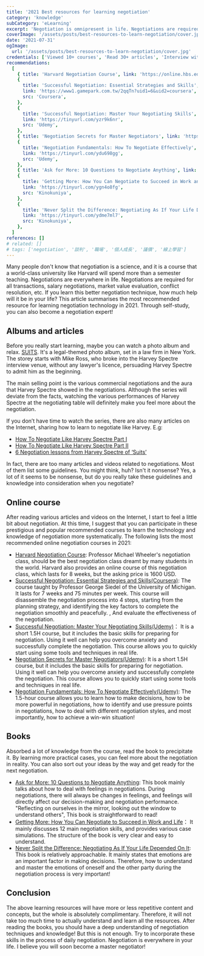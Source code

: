 ```yaml
---
title: '2021 Best resources for learning negotiation'
category: 'knowledge'
subCategory: 'eLearning'
excerpt: 'Negotiation is omnipresent in life. Negotiations are required for buying and selling, negotiating salaries, evaluating the market value of goods or services, resolving conflicts, etc. If you learn this better way of negotiation, how much can you leap forward in your life? This article summarises the most recommended resources for learning negotiation technology in 2021. Through self-study, you can also become a negotiation expert!'
coverImage: '/assets/posts/best-resources-to-learn-negotiation/cover.jpg'
date: '2021-07-31'
ogImage:
  url: '/assets/posts/best-resources-to-learn-negotiation/cover.jpg'
credentials: ['Viewed 10+ courses', 'Read 30+ articles', 'Interview with 3 experts', 'Read 5 books']
recommendations:
  [
    { title: 'Harvard Negotiation Course', link: 'https://online.hbs.edu/courses/negotiation/', src: 'Harvard' },
    {
      title: 'Successful Negotiation: Essential Strategies and Skills',
      link: 'https://www1.gamepark.com.tw/2qqTn?uid1=6&uid2=coursera',
      src: 'Coursera',
    },
    {
      title: 'Successful Negotiation: Master Your Negotiating Skills',
      link: 'https://tinyurl.com/yzr9k6nr',
      src: 'Udemy',
    },
    { title: 'Negotiation Secrets for Master Negotiators', link: 'https://tinyurl.com/ygl3k6q6', src: 'Udemy' },
    {
      title: 'Negotiation Fundamentals: How To Negotiate Effectively',
      link: 'https://tinyurl.com/ydu698gg',
      src: 'Udemy',
    },
    { title: 'Ask for More: 10 Questions to Negotiate Anything', link: 'https://amzn.to/3g0SsLc', src: 'Amazon' },
    {
      title: 'Getting More: How You Can Negotiate to Succeed in Work and Life',
      link: 'https://tinyurl.com/ygn4o8fg',
      src: 'Kinokuniya',
    },
    {
      title: 'Never Split the Difference: Negotiating As If Your Life Depended On It',
      link: 'https://tinyurl.com/ydme7ml7',
      src: 'Kinokuniya',
    },
  ]
references: []
# related: []
# tags: ['negotiation', '談判', '職場', '個人成長', '議價', '線上學習']
---
```


Many people don't know that negotiation is a science, and it is a course that a world-class university like Harvard will spend more than a semester teaching. Negotiations are everywhere in life. Negotiations are required for all transactions, salary negotiations, market value evaluation, conflict resolution, etc. If you learn this better negotiation technique, how much help will it be in your life? This article summarises the most recommended resource for learning negotiation technology in 2021. Through self-study, you can also become a negotiation expert!

## Albums and articles

Before you really start learning, maybe you can watch a photo album and relax. [SUITS](https://www.imdb.com/title/tt1632701/). It's a legal-themed photo album, set in a law firm in New York. The storey starts with Mike Ross, who broke into the Harvey Spectre interview venue, without any lawyer's licence, persuading Harvey Spectre to admit him as the beginning.

The main selling point is the various commercial negotiations and the aura that Harvey Spectre showed in the negotiations. Although the series will deviate from the facts, watching the various performances of Harvey Spectre at the negotiating table will definitely make you feel more about the negotiation.

If you don’t have time to watch the series, there are also many articles on the Internet, sharing how to learn to negotiate like Harvey. E.g:

- [How To Negotiate Like Harvey Spectre Part I](https://www.linkedin.com/pulse/20140814142934-347559225-how-to-negotiate-like-harvey-spectre/)
- [How To Negotiate Like Harvey Spectre Part II](https://www.linkedin.com/pulse/20141204130253-347559225-how-to-negotiate-like-harvey-spectre-part-ii/)
- [6 Negotiation lessons from Harvey Spectre of ‘Suits’](https://www.scotwork.com.au/negotiation-blog/2018/6-negotiation-lessons-from-harvey-spectre-of-suits/)

In fact, there are too many articles and videos related to negotiations. Most of them list some guidelines. You might think, huh? Isn't it nonsense? Yes, a lot of it seems to be nonsense, but do you really take these guidelines and knowledge into consideration when you negotiate?

## Online course

After reading various articles and videos on the Internet, I start to feel a little bit about negotiation. At this time, I suggest that you can participate in these prestigious and popular recommended courses to learn the technology and knowledge of negotiation more systematically. The following lists the most recommended online negotiation courses in 2021:

- [Harvard Negotiation Course](https://online.hbs.edu/courses/negotiation/): Professor Michael Wheeler's negotiation class, should be the best negotiation class dreamt by many students in the world. Harvard also provides an online course of this negotiation class, which lasts for 8 weeks, but the asking price is 1600 USD.
- [Successful Negotiation: Essential Strategies and Skills(Coursera)](https://igamepark.biz/2qqTn?uid1=shareuhack): The course taught by Professor George Siedel of the University of Michigan. It lasts for 7 weeks and 75 minutes per week. This course will disassemble the negotiation process into 4 steps, starting from the planning strategy, and identifying the key factors to complete the negotiation smoothly and peacefully. , And evaluate the effectiveness of the negotiation.
- [Successful Negotiation: Master Your Negotiating Skills(Udemy)](https://tinyurl.com/yec4ydmx)： It is a short 1.5H course, but it includes the basic skills for preparing for negotiation. Using it well can help you overcome anxiety and successfully complete the negotiation. This course allows you to quickly start using some tools and techniques in real life.
- [Negotiation Secrets for Master Negotiators(Udemy)](https://tinyurl.com/yeq5bpkt): It is a short 1.5H course, but it includes the basic skills for preparing for negotiation. Using it well can help you overcome anxiety and successfully complete the negotiation. This course allows you to quickly start using some tools and techniques in real life.
- [Negotiation Fundamentals: How To Negotiate Effectively(Udemy)](https://tinyurl.com/ygvzgaat): The 1.5-hour course allows you to learn how to make decisions, how to be more powerful in negotiations, how to identify and use pressure points in negotiations, how to deal with different negotiation styles, and most importantly, how to achieve a win-win situation!

## Books

Absorbed a lot of knowledge from the course, read the book to precipitate it. By learning more practical cases, you can feel more about the negotiation in reality. You can also sort out your ideas by the way and get ready for the next negotiation.

- [Ask for More: 10 Questions to Negotiate Anything](https://amzn.to/3g0SsLc): This book mainly talks about how to deal with feelings in negotiations. During negotiations, there will always be changes in feelings, and feelings will directly affect our decision-making and negotiation performance. "Reflecting on ourselves in the mirror, looking out the window to understand others", This book is straightforward to read!
- [Getting More: How You Can Negotiate to Succeed in Work and Life](https://tinyurl.com/ygn4o8fg)： It mainly discusses 12 main negotiation skills, and provides various case simulations. The structure of the book is very clear and easy to understand.
- [Never Split the Difference: Negotiating As If Your Life Depended On It](https://tinyurl.com/ydme7ml7): This book is relatively approachable. It mainly states that emotions are an important factor in making decisions. Therefore, how to understand and master the emotions of oneself and the other party during the negotiation process is very important!

## Conclusion

The above learning resources will have more or less repetitive content and concepts, but the whole is absolutely complimentary. Therefore, it will not take too much time to actually understand and learn all the resources. After reading the books, you should have a deep understanding of negotiation techniques and knowledge! But this is not enough. Try to incorporate these skills in the process of daily negotiation. Negotiation is everywhere in your life. I believe you will soon become a master negotiator!

